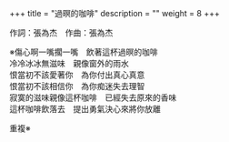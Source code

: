 +++
title = "過暝的咖啡"
description = ""
weight = 8
+++

作詞：張為杰　作曲：張為杰

※傷心啊一嘴擱一嘴　飲著這杯過暝的咖啡  
冷冷冰冰無滋味　親像窗外的雨水  
恨當初不該愛著你　為你付出真心真意  
恨當初不該相信你　為你痴迷失去理智  
寂寞的滋味親像這杯咖啡　已經失去原來的香味  
這杯咖啡飲落去　提出勇氣決心來將你放離  

重複※
